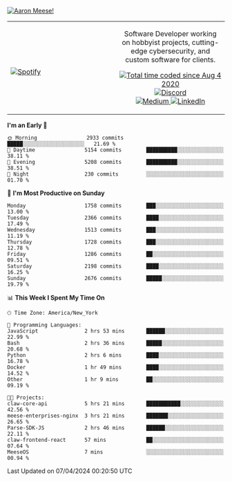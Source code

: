 [![Aaron Meese!](https://user-images.githubusercontent.com/17814535/88975338-a2aabf00-d27f-11ea-963f-8a19608716b4.png)](https://github.com/ajmeese7/readme-ascii "README ASCII")

<!-- Modified from project here: https://github.com/novatorem/novatorem -->
<table width="100%">
  <tr>
  <td width="50%">

&nbsp; <br> [![Spotify](https://ajmeese7.vercel.app/api/spotify)](https://open.spotify.com/user/ajmeese)

  </td>
  <td width="50%">
    <p align="center">
    Software Developer working on hobbyist projects, cutting-edge cybersecurity, and custom software for clients.
    </p>
    <p align="center">
      <a href="https://wakatime.com/@f726891d-3b02-46cd-9b60-e8c59f9e2b14">
        <img src="https://wakatime.com/badge/user/f726891d-3b02-46cd-9b60-e8c59f9e2b14.svg" alt="Total time coded since Aug 4 2020" title="WakaTime" />
      </a>
      <a href="http://link.aaronmeese.com/discord">
        <img src="https://img.shields.io/badge/discord-ajmeese7%234835-369?style=flat-square&logo=discord&logoColor=white&color=purple" alt="Discord" title="Discord">
      </a>
      <br />
      <a href="https://link.aaronmeese.com/medium">
        <img src="https://img.shields.io/badge/medium-ajmeese7-1DB954?style=flat-square&logo=medium&logoColor=white" alt="Medium" title="Medium">
      </a>
      <a href="https://link.aaronmeese.com/linkedin">
        <img src="https://img.shields.io/badge/linkedIn-aaronmeese-1DB954?style=flat-square&logo=linkedin&logoColor=white&color=blue" alt="LinkedIn" title="LinkedIn">
      </a>
    </p>
  </td>

</table>

[//]: <> (The `&nbsp;` is to have Aphelion take up more space)

<!--START_SECTION:waka-->
**I'm an Early 🐤** 

```text
🌞 Morning                2933 commits        █████░░░░░░░░░░░░░░░░░░░░   21.69 % 
🌆 Daytime                5154 commits        ██████████░░░░░░░░░░░░░░░   38.11 % 
🌃 Evening                5208 commits        ██████████░░░░░░░░░░░░░░░   38.51 % 
🌙 Night                  230 commits         ░░░░░░░░░░░░░░░░░░░░░░░░░   01.70 % 
```
📅 **I'm Most Productive on Sunday** 

```text
Monday                   1758 commits        ███░░░░░░░░░░░░░░░░░░░░░░   13.00 % 
Tuesday                  2366 commits        ████░░░░░░░░░░░░░░░░░░░░░   17.49 % 
Wednesday                1513 commits        ███░░░░░░░░░░░░░░░░░░░░░░   11.19 % 
Thursday                 1728 commits        ███░░░░░░░░░░░░░░░░░░░░░░   12.78 % 
Friday                   1286 commits        ██░░░░░░░░░░░░░░░░░░░░░░░   09.51 % 
Saturday                 2198 commits        ████░░░░░░░░░░░░░░░░░░░░░   16.25 % 
Sunday                   2676 commits        █████░░░░░░░░░░░░░░░░░░░░   19.79 % 
```


📊 **This Week I Spent My Time On** 

```text
🕑︎ Time Zone: America/New_York

💬 Programming Languages: 
JavaScript               2 hrs 53 mins       ██████░░░░░░░░░░░░░░░░░░░   22.99 % 
Bash                     2 hrs 36 mins       █████░░░░░░░░░░░░░░░░░░░░   20.68 % 
Python                   2 hrs 6 mins        ████░░░░░░░░░░░░░░░░░░░░░   16.78 % 
Docker                   1 hr 49 mins        ████░░░░░░░░░░░░░░░░░░░░░   14.52 % 
Other                    1 hr 9 mins         ██░░░░░░░░░░░░░░░░░░░░░░░   09.19 % 

🐱‍💻 Projects: 
claw-core-api            5 hrs 21 mins       ███████████░░░░░░░░░░░░░░   42.56 % 
meese-enterprises-nginx  3 hrs 21 mins       ███████░░░░░░░░░░░░░░░░░░   26.65 % 
Parse-SDK-JS             2 hrs 46 mins       ██████░░░░░░░░░░░░░░░░░░░   22.11 % 
claw-frontend-react      57 mins             ██░░░░░░░░░░░░░░░░░░░░░░░   07.64 % 
MeeseOS                  7 mins              ░░░░░░░░░░░░░░░░░░░░░░░░░   00.94 % 
```


 Last Updated on 07/04/2024 00:20:50 UTC
<!--END_SECTION:waka-->
